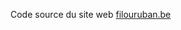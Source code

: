 Code source du site web <a href="https://filouruban.be" target="_blank" rel="noreferrer">filouruban.be</a>
